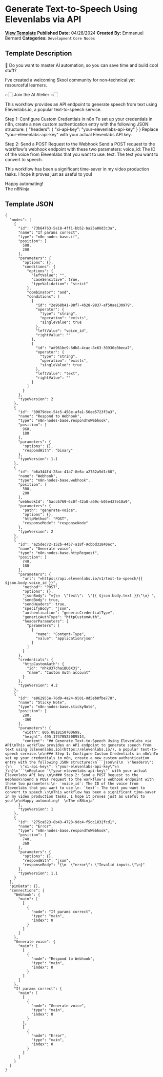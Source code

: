 # Generate Text-to-Speech Using Elevenlabs via API

**[View Template](https://n8n.io/workflows/2245-/)**  **Published Date:** 04/28/2024  **Created By:** Emmanuel Bernard  **Categories:** `Development` `Core Nodes`  

## Template Description

🎉 Do you want to master AI automation, so you can save time and build cool stuff? 

I’ve created a welcoming Skool community for non-technical yet resourceful learners.

👉🏻 Join the AI Atelier 👈🏻

This workflow provides an API endpoint to generate speech from text using Elevenlabs.io, a popular text-to-speech service.

Step 1: Configure Custom Credentials in n8n
To set up your credentials in n8n, create a new custom authentication entry with the following JSON structure:
{
  "headers": {
    "xi-api-key": "your-elevenlabs-api-key"
  }
}
Replace "your-elevenlabs-api-key" with your actual Elevenlabs API key.

Step 2: Send a POST Request to the Webhook
Send a POST request to the workflow's webhook endpoint with these two parameters:
voice_id: The ID of the voice from Elevenlabs that you want to use.
text: The text you want to convert to speech.


This workflow has been a significant time-saver in my video production tasks. I hope it proves just as useful to you!

Happy automating!  
The n8Ninja

## Template JSON

```
{
  "nodes": [
    {
      "id": "73b64763-5e18-4ff1-bb52-ba25a08d3c3a",
      "name": "If params correct",
      "type": "n8n-nodes-base.if",
      "position": [
        500,
        200
      ],
      "parameters": {
        "options": {},
        "conditions": {
          "options": {
            "leftValue": "",
            "caseSensitive": true,
            "typeValidation": "strict"
          },
          "combinator": "and",
          "conditions": [
            {
              "id": "2e968b41-88f7-4b28-9837-af50ae130979",
              "operator": {
                "type": "string",
                "operation": "exists",
                "singleValue": true
              },
              "leftValue": "voice_id",
              "rightValue": ""
            },
            {
              "id": "ad961bc9-6db8-4cac-8c63-30930e8beca7",
              "operator": {
                "type": "string",
                "operation": "exists",
                "singleValue": true
              },
              "leftValue": "text",
              "rightValue": ""
            }
          ]
        }
      },
      "typeVersion": 2
    },
    {
      "id": "39079dec-54c5-458e-afa1-56ee5723f3a3",
      "name": "Respond to Webhook",
      "type": "n8n-nodes-base.respondToWebhook",
      "position": [
        960,
        180
      ],
      "parameters": {
        "options": {},
        "respondWith": "binary"
      },
      "typeVersion": 1.1
    },
    {
      "id": "b6a344f4-28ac-41a7-8e6a-a2782a5d1c68",
      "name": "Webhook",
      "type": "n8n-nodes-base.webhook",
      "position": [
        300,
        200
      ],
      "webhookId": "5acc6769-6c0f-42a8-a69c-b05e437e18a9",
      "parameters": {
        "path": "generate-voice",
        "options": {},
        "httpMethod": "POST",
        "responseMode": "responseNode"
      },
      "typeVersion": 2
    },
    {
      "id": "a25dec72-152b-4457-a18f-9cbbd31840ec",
      "name": "Generate voice",
      "type": "n8n-nodes-base.httpRequest",
      "position": [
        740,
        180
      ],
      "parameters": {
        "url": "=https://api.elevenlabs.io/v1/text-to-speech/{{ $json.body.voice_id }}",
        "method": "POST",
        "options": {},
        "jsonBody": "={\n  \"text\":  \"{{ $json.body.text }}\"\n} ",
        "sendBody": true,
        "sendHeaders": true,
        "specifyBody": "json",
        "authentication": "genericCredentialType",
        "genericAuthType": "httpCustomAuth",
        "headerParameters": {
          "parameters": [
            {
              "name": "Content-Type",
              "value": "application/json"
            }
          ]
        }
      },
      "credentials": {
        "httpCustomAuth": {
          "id": "nhkU37chaiBU6X3j",
          "name": "Custom Auth account"
        }
      },
      "typeVersion": 4.2
    },
    {
      "id": "e862955e-76d9-4a24-9501-0d5eb8fbe778",
      "name": "Sticky Note",
      "type": "n8n-nodes-base.stickyNote",
      "position": [
        280,
        -360
      ],
      "parameters": {
        "width": 806.0818150700699,
        "height": 495.17470523089514,
        "content": "## Generate Text-to-Speech Using Elevenlabs via API\nThis workflow provides an API endpoint to generate speech from text using [Elevenlabs.io](https://elevenlabs.io/), a popular text-to-speech service.\n\n### Step 1: Configure Custom Credentials in n8n\nTo set up your credentials in n8n, create a new custom authentication entry with the following JSON structure:\n```json\n{\n  \"headers\": {\n    \"xi-api-key\": \"your-elevenlabs-api-key\"\n  }\n}\n```\nReplace `\"your-elevenlabs-api-key\"` with your actual Elevenlabs API key.\n\n### Step 2: Send a POST Request to the Webhook\nSend a POST request to the workflow's webhook endpoint with these two parameters:\n- `voice_id`: The ID of the voice from Elevenlabs that you want to use.\n- `text`: The text you want to convert to speech.\n\nThis workflow has been a significant time-saver in my video production tasks. I hope it proves just as useful to you!\n\nHappy automating!  \nThe n8Ninja"
      },
      "typeVersion": 1
    },
    {
      "id": "275ca523-8b43-4723-9dc4-f5dc1832fcd1",
      "name": "Error",
      "type": "n8n-nodes-base.respondToWebhook",
      "position": [
        740,
        360
      ],
      "parameters": {
        "options": {},
        "respondWith": "json",
        "responseBody": "{\n  \"error\": \"Invalid inputs.\"\n}"
      },
      "typeVersion": 1.1
    }
  ],
  "pinData": {},
  "connections": {
    "Webhook": {
      "main": [
        [
          {
            "node": "If params correct",
            "type": "main",
            "index": 0
          }
        ]
      ]
    },
    "Generate voice": {
      "main": [
        [
          {
            "node": "Respond to Webhook",
            "type": "main",
            "index": 0
          }
        ]
      ]
    },
    "If params correct": {
      "main": [
        [
          {
            "node": "Generate voice",
            "type": "main",
            "index": 0
          }
        ],
        [
          {
            "node": "Error",
            "type": "main",
            "index": 0
          }
        ]
      ]
    }
  }
}
```
